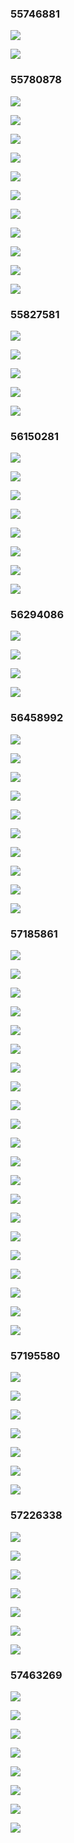 ### 55746881 ###
![](http://localhost:8080/img/55746881_1.jpg)
![](http://localhost:8080/img/55746881_2.jpg)
### 55780878 ###
![](http://localhost:8080/img/55780878_1.jpg)
![](http://localhost:8080/img/55780878_10.jpg)
![](http://localhost:8080/img/55780878_11.jpg)
![](http://localhost:8080/img/55780878_2.jpg)
![](http://localhost:8080/img/55780878_3.jpg)
![](http://localhost:8080/img/55780878_4.jpg)
![](http://localhost:8080/img/55780878_5.jpg)
![](http://localhost:8080/img/55780878_6.jpg)
![](http://localhost:8080/img/55780878_7.jpg)
![](http://localhost:8080/img/55780878_8.jpg)
![](http://localhost:8080/img/55780878_9.jpg)
### 55827581 ###
![](http://localhost:8080/img/55827581_1.jpg)
![](http://localhost:8080/img/55827581_2.jpg)
![](http://localhost:8080/img/55827581_3.jpg)
![](http://localhost:8080/img/55827581_4.jpg)
![](http://localhost:8080/img/55827581_5.jpg)
### 56150281 ###
![](http://localhost:8080/img/56150281_1.jpg)
![](http://localhost:8080/img/56150281_2.jpg)
![](http://localhost:8080/img/56150281_3.jpg)
![](http://localhost:8080/img/56150281_4.jpg)
![](http://localhost:8080/img/56150281_5.jpg)
![](http://localhost:8080/img/56150281_6.jpg)
![](http://localhost:8080/img/56150281_7.jpg)
![](http://localhost:8080/img/56150281_8.jpg)
### 56294086 ###
![](http://localhost:8080/img/56294086_1.jpg)
![](http://localhost:8080/img/56294086_2.jpg)
![](http://localhost:8080/img/56294086_3.jpg)
![](http://localhost:8080/img/56294086_4.jpg)
### 56458992 ###
![](http://localhost:8080/img/56458992_1.jpg)
![](http://localhost:8080/img/56458992_10.jpg)
![](http://localhost:8080/img/56458992_2.jpg)
![](http://localhost:8080/img/56458992_3.jpg)
![](http://localhost:8080/img/56458992_4.jpg)
![](http://localhost:8080/img/56458992_5.jpg)
![](http://localhost:8080/img/56458992_6.jpg)
![](http://localhost:8080/img/56458992_7.jpg)
![](http://localhost:8080/img/56458992_8.jpg)
![](http://localhost:8080/img/56458992_9.jpg)
### 57185861 ###
![](http://localhost:8080/img/57185861_1.jpg)
![](http://localhost:8080/img/57185861_10.jpg)
![](http://localhost:8080/img/57185861_11.jpg)
![](http://localhost:8080/img/57185861_12.jpg)
![](http://localhost:8080/img/57185861_13.jpg)
![](http://localhost:8080/img/57185861_14.jpg)
![](http://localhost:8080/img/57185861_15.jpg)
![](http://localhost:8080/img/57185861_16.jpg)
![](http://localhost:8080/img/57185861_17.jpg)
![](http://localhost:8080/img/57185861_18.jpg)
![](http://localhost:8080/img/57185861_19.jpg)
![](http://localhost:8080/img/57185861_2.jpg)
![](http://localhost:8080/img/57185861_20.jpg)
![](http://localhost:8080/img/57185861_21.jpg)
![](http://localhost:8080/img/57185861_3.jpg)
![](http://localhost:8080/img/57185861_4.jpg)
![](http://localhost:8080/img/57185861_5.jpg)
![](http://localhost:8080/img/57185861_6.jpg)
![](http://localhost:8080/img/57185861_7.jpg)
![](http://localhost:8080/img/57185861_8.jpg)
![](http://localhost:8080/img/57185861_9.jpg)
### 57195580 ###
![](http://localhost:8080/img/57195580_1.jpg)
![](http://localhost:8080/img/57195580_2.jpg)
![](http://localhost:8080/img/57195580_3.jpg)
![](http://localhost:8080/img/57195580_4.jpg)
![](http://localhost:8080/img/57195580_5.jpg)
![](http://localhost:8080/img/57195580_6.jpg)
![](http://localhost:8080/img/57195580_7.jpg)
### 57226338 ###
![](http://localhost:8080/img/57226338_1.jpg)
![](http://localhost:8080/img/57226338_2.jpg)
![](http://localhost:8080/img/57226338_3.jpg)
![](http://localhost:8080/img/57226338_4.jpg)
![](http://localhost:8080/img/57226338_5.jpg)
![](http://localhost:8080/img/57226338_6.jpg)
![](http://localhost:8080/img/57226338_7.jpg)
### 57463269 ###
![](http://localhost:8080/img/57463269_1.jpg)
![](http://localhost:8080/img/57463269_2.jpg)
![](http://localhost:8080/img/57463269_3.jpg)
![](http://localhost:8080/img/57463269_4.jpg)
![](http://localhost:8080/img/57463269_5.jpg)
![](http://localhost:8080/img/57463269_6.jpg)
![](http://localhost:8080/img/57463269_7.jpg)
![](http://localhost:8080/img/57463269_8.jpg)
